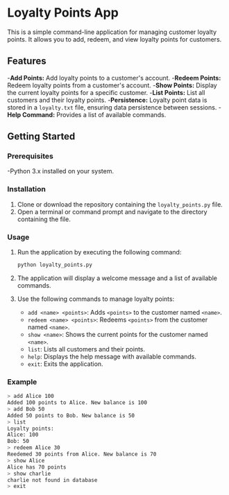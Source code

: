 # Loyalty Points App

This is a simple command-line application for managing customer loyalty points. It allows you to add, redeem, and view loyalty points for customers.

## Features

-**Add Points:** Add loyalty points to a customer's account.
-**Redeem Points:** Redeem loyalty points from a customer's account.
-**Show Points:** Display the current loyalty points for a specific customer.
-**List Points:** List all customers and their loyalty points.
-**Persistence:** Loyalty point data is stored in a `loyalty.txt` file, ensuring data persistence between sessions.
-**Help Command:** Provides a list of available commands.

## Getting Started

### Prerequisites

-Python 3.x installed on your system.

### Installation

1. Clone or download the repository containing the `loyalty_points.py` file.
2. Open a terminal or command prompt and navigate to the directory containing the file.

### Usage

1. Run the application by executing the following command:

    ```bash
    python loyalty_points.py
    ```

2. The application will display a welcome message and a list of available commands.

3. Use the following commands to manage loyalty points:

    - `add <name> <points>`: Adds `<points>` to the customer named `<name>`.
    - `redeem <name> <points>`: Redeems `<points>` from the customer named `<name>`.
    - `show <name>`: Shows the current points for the customer named `<name>`.
    - `list`: Lists all customers and their points.
    - `help`: Displays the help message with available commands.
    - `exit`: Exits the application.

### Example

```bash
> add Alice 100
Added 100 points to Alice. New balance is 100
> add Bob 50
Added 50 points to Bob. New balance is 50
> list
Loyalty points:
Alice: 100
Bob: 50
> redeem Alice 30
Reedemed 30 points from Alice. New balance is 70
> show Alice
Alice has 70 points
> show charlie
charlie not found in database
> exit
```